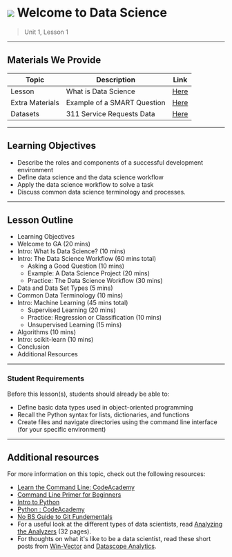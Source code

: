 # ![](https://ga-dash.s3.amazonaws.com/production/assets/logo-9f88ae6c9c3871690e33280fcf557f33.png) Welcome to Data Science

> Unit 1, Lesson 1

---

## Materials We Provide

| Topic | Description | Link |
| --- | --- | --- |
| Lesson | What is Data Science | [Here](what-is-data-science.ipynb) |
| Extra Materials| Example of a SMART Question | [Here](./extra-materials/SMART_example.md) |
| Datasets | 311 Service Requests Data | [Here](./data/311_service_requests.csv)

---

## Learning Objectives

- Describe the roles and components of a successful development environment
- Define data science and the data science workflow
- Apply the data science workflow to solve a task
- Discuss common data science terminology and processes.

--- 
## Lesson Outline

- Learning Objectives
- Welcome to GA (20 mins)
- Intro: What Is Data Science? (10 mins)
- Intro: The Data Science Workflow (60 mins total)
  - Asking a Good Question (10 mins)
  - Example: A Data Science Project (20 mins)
  - Practice: The Data Science Workflow (30 mins)
- Data and Data Set Types (5 mins)
- Common Data Terminology (10 mins)
- Intro: Machine Learning (45 mins total)
  - Supervised Learning (20 mins)
  - Practice: Regression or Classification (10 mins)
  - Unsupervised Learning (15 mins)
- Algorithms (10 mins)
- Intro: scikit-learn (10 mins)
- Conclusion
- Additional Resources

---

### Student Requirements
Before this lesson(s), students should already be able to: 

- Define basic data types used in object-oriented programming
- Recall the Python syntax for lists, dictionaries, and functions
- Create files and navigate directories using the command line interface (for your specific environment)

---

## Additional resources 

For more information on this topic, check out the following resources:

- [Learn the Command Line: CodeAcademy](https://www.codecademy.com/learn/learn-the-command-line)
- [Command Line Primer for Beginners](https://lifehacker.com/5633909/who-needs-a-mouse-learn-to-use-the-command-line-for-almost-anything)
- [Intro to Python](http://introtopython.org)
- [Python : CodeAcademy](https://www.codecademy.com/learn/python)
- [No BS Guide to Git Fundementals](http://rogerdudler.github.io/git-guide/)
- For a useful look at the different types of data scientists, read [Analyzing the Analyzers](http://cdn.oreillystatic.com/oreilly/radarreport/0636920029014/Analyzing_the_Analyzers.pdf) (32 pages).
- For thoughts on what it's like to be a data scientist, read these short posts from [Win-Vector](http://www.win-vector.com/blog/2012/09/on-being-a-data-scientist/) and [Datascope Analytics](http://datascopeanalytics.com/what-we-think/2014/07/31/six-qualities-of-a-great-data-scientist).

